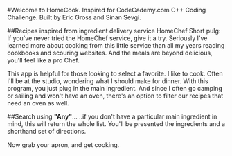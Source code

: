 #Welcome to HomeCook.
Inspired for CodeCademy.com C++ Coding Challenge.
Built by Eric Gross and Sinan Sevgi.

##Recipes inspired from ingredient delivery service HomeChef
Short pulg: If you've never tried the HomeChef service, give it a try. Seriously I've learned more about cooking from this little service than all my years reading cookbooks and scouring websites. And the meals are beyond delicious, you'll feel like a pro Chef.

This app is helpful for those looking to select a favorite. I like to cook. Often I'll be at the studio, wondering what I should make for dinner. With this program, you just plug in the main ingredient. And since I often go camping or sailing and won't have an oven, there's an option to filter our recipes that need an oven as well.

##Search using __"Any"__... 
 ..if you don't have a particular main ingredient in mind, this will return the whole list. You'll be presented the ingredients and a shorthand set of directions. 
 
 Now grab your apron, and get cooking. 

